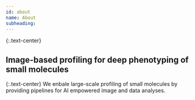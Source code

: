 ```yaml
---
id: about
name: About
subheading: 
---
```

{:.text-center}
<h2>Image-based profiling for deep phenotyping of small molecules</h2>  
{:.text-center}
We enbale large-scale profiling of small molecules by providing pipelines for AI empowered image and data analyses.
